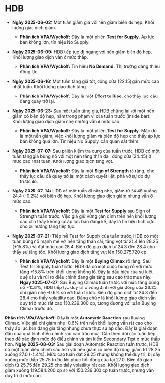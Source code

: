 # HDB

- **Ngày 2025-06-02:** Một tuần giảm giá với nến giảm biên độ hẹp. Khối lượng giao dịch giảm.
    - **Phân tích VPA/Wyckoff:** Đây là một phiên **Test for Supply**. Áp lực bán không lớn, tín hiệu No Supply.
- **Ngày 2025-06-09:** HDB tiếp tục đi ngang với nến giảm biên độ hẹp. Khối lượng giao dịch vẫn ở mức thấp.
    - **Phân tích VPA/Wyckoff:** Tín hiệu **No Demand**. Thị trường đang thiếu động lực.
- **Ngày 2025-06-16:** Một tuần tăng giá tốt, đóng cửa (22.15) gần mức cao nhất tuần. Khối lượng giao dịch tăng.
    - **Phân tích VPA/Wyckoff:** Đây là một **Effort to Rise**, cho thấy lực cầu đang quay trở lại.
- **Ngày 2025-06-23:** Sau một tuần tăng giá, HDB chững lại với một nến giảm có biên độ hẹp, nằm trong phạm vi của tuần trước (inside bar). Khối lượng giao dịch giảm nhẹ nhưng vẫn ở mức cao.
    - **Phân tích VPA/Wyckoff:** Đây là một phiên **Test for Supply**. Mặc dù là một nến giảm, việc khối lượng giảm và biên độ hẹp cho thấy áp lực bán không quá lớn. Tín hiệu No Supply, cần quan sát thêm.
- **Ngày 2025-07-07:** Sau phiên kiểm tra cung của tuần trước, HDB có một tuần tăng giá bùng nổ với một nến tăng thân dài, đóng cửa (24.45) ở mức cao nhất tuần. Khối lượng giao dịch tăng vọt.
    - **Phân tích VPA/Wyckoff:** Đây là một **Sign of Strength** rõ ràng, cho thấy lực cầu đã quay trở lại một cách quyết liệt, phá vỡ sự do dự trước đó.
- **Ngày 2025-07-14:** HDB có một tuần đi nằng nhẹ, giảm từ 24.45 xuống 24.4 (-0.2%) với biên độ hẹp. Khối lượng giao dịch giảm nhưng vẫn ở mức cao.
    - **Phân tích VPA/Wyckoff:** Đây là một **Test for Supply** sau Sign of Strength tuần trước. Việc giá giữ vững gần đỉnh trên nền khối lượng cao cho thấy không có áp lực bán đáng kể, đây là tín hiệu tích cực cho xu hướng tăng tiếp tục.


- **Ngày 2025-07-21:** Tiếp nối Test for Supply của tuần trước, HDB có một tuần bùng nổ mạnh mẽ với nến tăng thân dài, tăng vọt từ 24.4 lên 28.25 (+15.8%) và đạt mức cao 28.4. Biên độ giao dịch từ 24.3 đến 28.4 cho thấy sự tăng tốc. Khối lượng giao dịch tăng vụt lên 150.275.720 cp.
    - **Phân tích VPA/Wyckoff:** Đây là một **Buying Climax** rõ ràng. Sau Test for Supply tuần trước, HDB đã có một cuộc bùng nổ với mức tăng +15.8% trên khối lượng khổng lồ. Đây là dấu hiệu của sự kiệt quệ cầu và rủi ro điều chỉnh đang gia tăng sau cao trào mua này.
**Ngày 2025-07-27:** Sau Buying Climax tuần trước với mức tăng bùng nổ +15.8%, HDB tiếp tục duy trì ở vùng đỉnh với giá đóng cửa 28.25, chỉ giảm nhẹ -0.6% so với tuần trước. Biên độ giao dịch từ 24.3 đến 28.4 cho thấy volatility cao. Đáng chú ý là khối lượng giao dịch vẫn duy trì ở mức rất cao 150.239.300 cp, tương đương với tuần Buying Climax trước đó.

**Phân tích VPA/Wyckoff:** Đây là một **Automatic Reaction** sau Buying Climax. Việc giá chỉ giảm nhẹ -0.6% trên nền khối lượng vẫn rất cao cho thấy áp lực bán đang gia tăng nhưng chưa thực sự áp đảo. Đây là giai đoạn đầu của quá trình điều chỉnh sau cao trào mua. Cần theo dõi các tuần tiếp theo để xác định mức độ điều chỉnh và tìm kiếm Secondary Test ở mức thấp hơn.
**Ngày 2025-08-03:** Sau giai đoạn Automatic Reaction tuần trước, HDB có một tuần điều chỉnh sâu hơn với nến giảm có biên độ rộng, giảm từ 28.25 xuống 27.0 (-4.4%). Mức cao tuần đạt 29.25 nhưng không thể duy trì, bị đẩy xuống mức thấp 25.75 trước khi phục hồi đóng cửa tại 27.0. Biên độ giao dịch từ 25.75 đến 29.25 cho thấy volatility rất cao. Khối lượng giao dịch giảm xuống 129.584.200 cp so với 150.239.300 cp tuần trước, nhưng vẫn duy trì ở mức cao.
